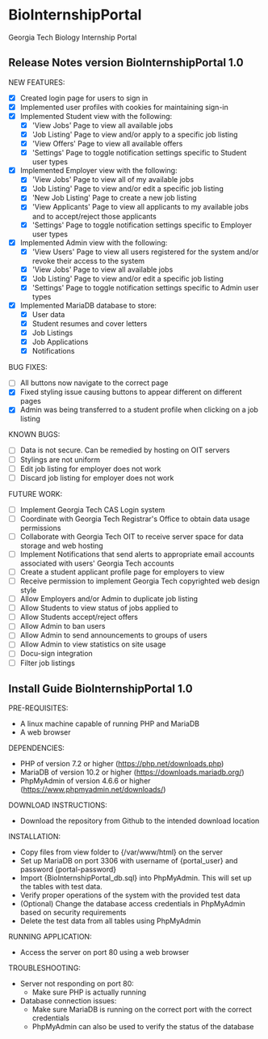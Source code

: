 # BioInternshipPortal
Georgia Tech Biology Internship Portal

## Release Notes version BioInternshipPortal 1.0 ##
NEW FEATURES:
- [x] Created login page for users to sign in
- [x] Implemented user profiles with cookies for maintaining sign-in
- [x] Implemented Student view with the following:
	- [x] 'View Jobs' Page to view all available jobs
	- [x] 'Job Listing' Page to view and/or apply to a specific job listing
	- [x] 'View Offers' Page to view all available offers
	- [x] 'Settings' Page to toggle notification settings specific to Student user types
- [x] Implemented Employer view with the following:
	- [x] 'View Jobs' Page to view all of my available jobs
	- [x] 'Job Listing' Page to view and/or edit a specific job listing
	- [x] 'New Job Listing' Page to create a new job listing
	- [x] 'View Applicants' Page to view all applicants to my available jobs and to accept/reject those applicants
	- [x] 'Settings' Page to toggle notification settings specific to Employer user types
- [x] Implemented Admin view with the following:
	- [x] 'View Users' Page to view all users registered for the system and/or revoke their access to the system
	- [x] 'View Jobs' Page to view all available jobs
	- [x] 'Job Listing' Page to view and/or edit a specific job listing
	- [x] 'Settings' Page to toggle notification settings specific to Admin user types
- [x] Implemented MariaDB database to store:
	- [x] User data
	- [x] Student resumes and cover letters
	- [x] Job Listings
	- [x] Job Applications
	- [x] Notifications

BUG FIXES:
- [ ] All buttons now navigate to the correct page
- [x] Fixed styling issue causing buttons to appear different on different pages
- [x] Admin was being transferred to a student profile when clicking on a job listing

KNOWN BUGS:
- [ ] Data is not secure. Can be remedied by hosting on OIT servers
- [ ] Stylings are not uniform
- [ ] Edit job listing for employer does not work
- [ ] Discard job listing for employer does not work

FUTURE WORK:
- [ ] Implement Georgia Tech CAS Login system
- [ ] Coordinate with Georgia Tech Registrar's Office to obtain data usage permissions
- [ ] Collaborate with Georgia Tech OIT to receive server space for data storage and web hosting
- [ ] Implement Notifications that send alerts to appropriate email accounts associated with users' Georgia Tech accounts
- [ ] Create a student applicant profile page for employers to view
- [ ] Receive permission to implement Georgia Tech copyrighted web design style
- [ ] Allow Employers and/or Admin to duplicate job listing
- [ ] Allow Students to view status of jobs applied to
- [ ] Allow Students accept/reject offers
- [ ] Allow Admin to ban users
- [ ] Allow Admin to send announcements to groups of users
- [ ] Allow Admin to view statistics on site usage
- [ ] Docu-sign integration
- [ ] Filter job listings

## Install Guide BioInternshipPortal 1.0 ##
PRE-REQUISITES:
* A linux machine capable of running PHP and MariaDB
* A web browser

DEPENDENCIES:
* PHP of version 7.2 or higher (https://php.net/downloads.php)
* MariaDB of version 10.2 or higher (https://downloads.mariadb.org/)
* PhpMyAdmin of version 4.6.6 or higher (https://www.phpmyadmin.net/downloads/)

DOWNLOAD INSTRUCTIONS:
* Download the repository from Github to the intended download location

INSTALLATION:
* Copy files from view folder to {/var/www/html} on the server
* Set up MariaDB on port 3306 with username of {portal_user} and password {portal-password}
* Import {BioInternshipPortal_db.sql} into PhpMyAdmin. This will set up the tables with test data.
* Verify proper operations of the system with the provided test data
* (Optional) Change the database access credentials in PhpMyAdmin based on security requirements
* Delete the test data from all tables using PhpMyAdmin

RUNNING APPLICATION:
* Access the server on port 80 using a web browser

TROUBLESHOOTING:
* Server not responding on port 80:
	* Make sure PHP is actually running
* Database connection issues:
	* Make sure MariaDB is running on the correct port with the correct credentials
	* PhpMyAdmin can also be used to verify the status of the database
